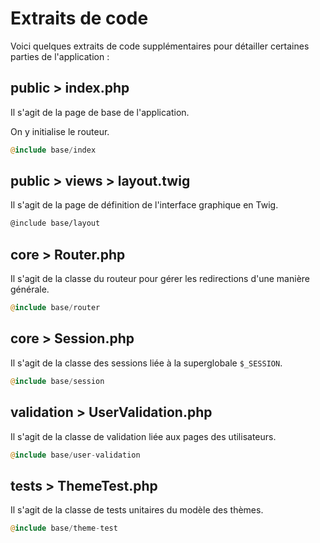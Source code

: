 # Extraits de code

Voici quelques extraits de code supplémentaires pour détailler certaines parties de l'application :

## public > index.php

Il s'agit de la page de base de l'application.

On y initialise le routeur.

```php
@include base/index
```

## public > views > layout.twig

Il s'agit de la page de définition de l'interface graphique en Twig.

```html
@include base/layout
```

## core > Router.php

Il s'agit de la classe du routeur pour gérer les redirections d'une manière générale.

```php
@include base/router
```

## core > Session.php

Il s'agit de la classe des sessions liée à la superglobale `$_SESSION`.

```php
@include base/session
```

## validation > UserValidation.php

Il s'agit de la classe de validation liée aux pages des utilisateurs.

```php
@include base/user-validation
```

## tests > ThemeTest.php

Il s'agit de la classe de tests unitaires du modèle des thèmes.

```php
@include base/theme-test
```

<div class="page-break"></div>